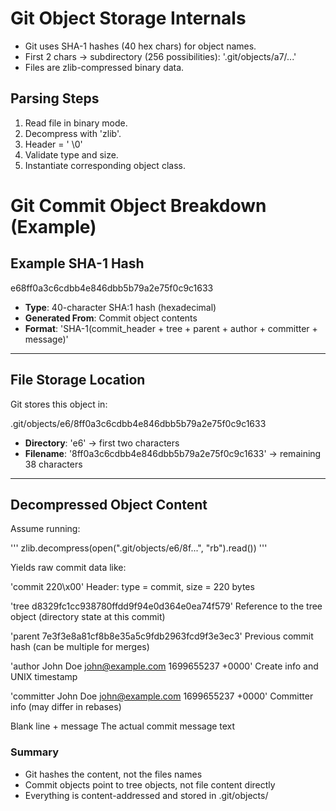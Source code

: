 # Git Object Storage Internals

- Git uses SHA-1 hashes (40 hex chars) for object names.
- First 2 chars -> subdirectory (256 possibilities): '.git/objects/a7/...'
- Files are zlib-compressed binary data.

## Parsing Steps

1. Read file in binary mode.
2. Decompress with 'zlib'.
3. Header = '<type> <size>\0'
4. Validate type and size.
5. Instantiate corresponding object class.

# Git Commit Object Breakdown (Example)

## Example SHA-1 Hash

e68ff0a3c6cdbb4e846dbb5b79a2e75f0c9c1633

- **Type**: 40-character SHA:1 hash (hexadecimal)
- **Generated From**: Commit object contents
- **Format**: 'SHA-1(commit_header + tree + parent + author + committer + message)'

---

## File Storage Location

Git stores this object in:

.git/objects/e6/8ff0a3c6cdbb4e846dbb5b79a2e75f0c9c1633

- **Directory**: 'e6' -> first two characters
- **Filename**: '8ff0a3c6cdbb4e846dbb5b79a2e75f0c9c1633' -> remaining 38 characters

---

## Decompressed Object Content

Assume running:

'''
zlib.decompress(open(".git/objects/e6/8f...", "rb").read())
'''

Yields raw commit data like:

'commit 220\x00'
Header: type = commit, size = 220 bytes

'tree d8329fc1cc938780ffdd9f94e0d364e0ea74f579'
Reference to the tree object (directory state at this commit)

'parent 7e3f3e8a81cf8b8e35a5c9fdb2963fcd9f3e3ec3'
Previous commit hash (can be multiple for merges)

'author John Doe <john@example.com> 1699655237 +0000'
Create info and UNIX timestamp

'committer John Doe <john@example.com> 1699655237 +0000'
Committer info (may differ in rebases)

Blank line + message
The actual commit message text

### Summary

- Git hashes the content, not the files names
- Commit objects point to tree objects, not file content directly
- Everything is content-addressed and stored in .git/objects/
